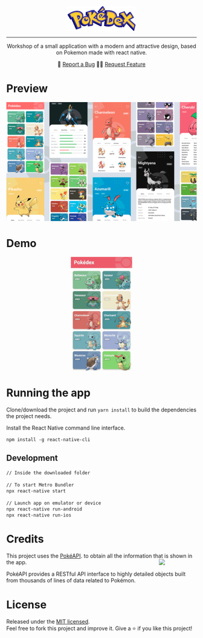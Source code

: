 <div align="center">
  <img src="./.readme-static/logo.png" alt="Plantpedia" width="180">
</div>

***

<p align="center">Workshop of a small application with a modern and attractive design, based on Pokemon made with react native.</p>

<p align="center">
  🐞 <a href="https://github.com/DavidBarcenas/nextjs-plantpedia/issues">Report a Bug</a> 
  🙋‍♂️ <a href="https://github.com/DavidBarcenas/nextjs-plantpedia/issues">Request Feature</a>
</p>

# Preview

![App screenshot](./.readme-static/app.png)

# Demo

<div align="center">
  <img src="./.readme-static/pokedex.gif" width="32%"/>
</div>

# Running the app
Clone/download the project and run `yarn install` to build the dependencies the project needs.

Install the React Native command line interface.
```
npm install -g react-native-cli
```

## Development

```
// Inside the downloaded folder

// To start Metro Bundler
npx react-native start

// Launch app on emulator or device
npx react-native run-android
npx react-native run-ios
```

# Credits

This project uses the [PokéAPI](https://pokeapi.co). to obtain all the information that is shown in the app.
<a href="https://pokeapi.co/)" align="right">
  <img src="https://pokeapi.co/static/pokeapi_256.888baca4.png" width="100" align="right">
</a>

PokéAPI provides a RESTful API interface to highly detailed objects built from thousands of lines of data related to Pokémon.

# License
Released under the  [MIT licensed](LICENSE).\
Feel free to fork this project and improve it. Give a ⭐️ if you like this project!
